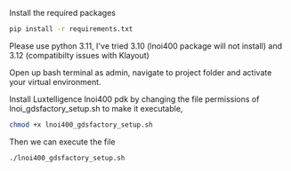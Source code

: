Install the required packages

```bash
pip install -r requirements.txt
```

Please use python 3.11, I've tried 3.10 (lnoi400 package will not install) and 3.12 (compatibilty issues with Klayout)

Open up bash terminal as admin, navigate to project folder and activate your virtual environment.

Install Luxtelligence lnoi400 pdk by changing the file permissions of lnoi_gdsfactory_setup.sh to make it executable,

```bash
chmod +x lnoi400_gdsfactory_setup.sh
```
Then we can execute the file

```bash
./lnoi400_gdsfactory_setup.sh
```


